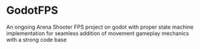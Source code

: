 # GodotFPS
 An ongoing Arena Shooter FPS project on godot with proper state machine implementation for seamless addition of movement gameplay mechanics with a strong code base
